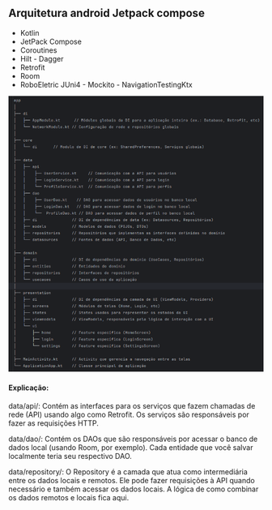 ## Arquitetura android Jetpack compose

* Kotlin
* JetPack Compose
* Coroutines
* Hilt - Dagger
* Retrofit
* Room
* RoboEletric JUni4 - Mockito - NavigationTestingKtx

![](Arquiteture.png)


#### Explicação: 

data/api/: Contém as interfaces para os serviços que fazem chamadas de rede (API) usando algo como Retrofit. 
Os serviços são responsáveis por fazer as requisições HTTP.

data/dao/: Contém os DAOs que são responsáveis por acessar o banco de dados local (usando Room, por exemplo). 
Cada entidade que você salvar localmente teria seu respectivo DAO.

data/repository/: O Repository é a camada que atua como intermediária entre os dados locais e remotos. 
Ele pode fazer requisições à API quando necessário e também acessar os dados locais. 
A lógica de como combinar os dados remotos e locais fica aqui.